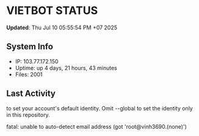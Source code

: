 # VIETBOT STATUS
**Updated**: Thu Jul 10 05:55:54 PM +07 2025

## System Info
- IP: 103.77.172.150
- Uptime: up 4 days, 21 hours, 43 minutes
- Files: 2001

## Last Activity

to set your account's default identity.
Omit --global to set the identity only in this repository.

fatal: unable to auto-detect email address (got 'root@vinh3690.(none)')
